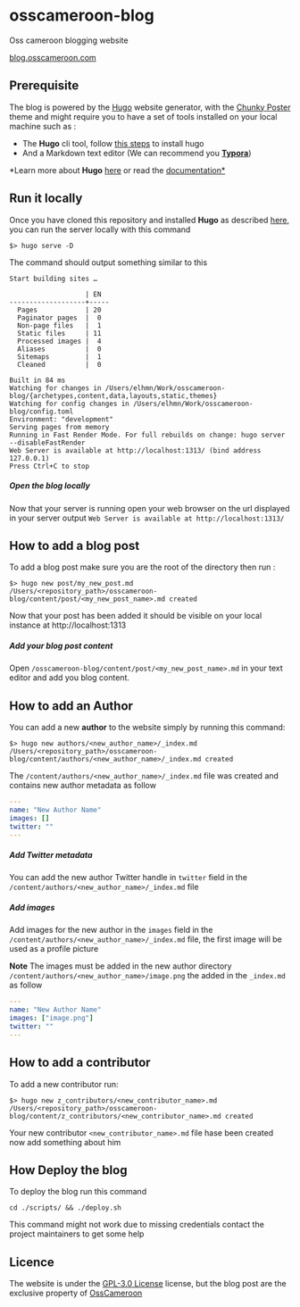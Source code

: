 # osscameroon-blog

Oss cameroon blogging website

[blog.osscameroon.com](https://blog.osscameroon.com)



## Prerequisite

The blog is powered by the [Hugo](https://gohugo.io/) website generator, with the [Chunky Poster](https://github.com/puresyntax71/hugo-theme-chunky-poster) theme and might require you to have a set of tools installed on your local machine such as :

* The **Hugo** cli tool, follow [this steps](https://gohugo.io/getting-started/installing) to install hugo
* And a Markdown text editor (We can recommend you [**Typora**](https://typora.io/))

*Learn more about **Hugo** [here](https://www.youtube.com/watch?v=qtIqKaDlqXo&list=PLLAZ4kZ9dFpOnyRlyS-liKL5ReHDcj4G3&ab_channel=MikeDane) or read the [documentation*](https://gohugo.io/getting-started/quick-start/)




## Run it locally

Once you have cloned this repository and installed **Hugo** as described [here](https://gohugo.io/getting-started/installing/), you can run the server locally with this command

```shell
$> hugo serve -D
```

The command should output something similar to this

```
Start building sites …

                   | EN
-------------------+-----
  Pages            | 20
  Paginator pages  |  0
  Non-page files   |  1
  Static files     | 11
  Processed images |  4
  Aliases          |  0
  Sitemaps         |  1
  Cleaned          |  0

Built in 84 ms
Watching for changes in /Users/elhmn/Work/osscameroon-blog/{archetypes,content,data,layouts,static,themes}
Watching for config changes in /Users/elhmn/Work/osscameroon-blog/config.toml
Environment: "development"
Serving pages from memory
Running in Fast Render Mode. For full rebuilds on change: hugo server --disableFastRender
Web Server is available at http://localhost:1313/ (bind address 127.0.0.1)
Press Ctrl+C to stop
```



##### Open the blog locally

Now that your server is running open your web browser on the url displayed in your server output `Web Server is available at http://localhost:1313/ `



## How to add a blog post

To add a blog post make sure you are the root of the directory then run :

```shell
$> hugo new post/my_new_post.md
/Users/<repository_path>/osscameroon-blog/content/post/<my_new_post_name>.md created		
```

Now that your post has been added it should be visible on your local instance at http://localhost:1313



##### Add your blog post content

 Open `/osscameroon-blog/content/post/<my_new_post_name>.md` in your text editor and add you blog content.



## How to add an Author

You can add a new **author** to the website simply by running this command:

```shell
$> hugo new authors/<new_author_name>/_index.md
/Users/<repository_path>/osscameroon-blog/content/authors/<new_author_name>/_index.md created
```



The `/content/authors/<new_author_name>/_index.md` file was created and contains new author metadata as follow

```yaml
---
name: "New Author Name"
images: []
twitter: ""
---
```



##### Add Twitter metadata

You can add the new author Twitter handle in `twitter` field in the `/content/authors/<new_author_name>/_index.md` file 



##### Add images

Add images for the new author in the `images` field in the `/content/authors/<new_author_name>/_index.md` file, the first image will be used as a profile picture

**Note** The images must be added in the new author directory `/content/authors/<new_author_name>/image.png` the added in the `_index.md` as follow

```yaml
---
name: "New Author Name"
images: ["image.png"]
twitter: ""
---
```



## How to add a contributor

To add a new contributor run:

```shell
$> hugo new z_contributors/<new_contributor_name>.md
/Users/<repository_path>/osscameroon-blog/content/z_contributors/<new_contributor_name>.md created
```



Your new contributor `<new_contributor_name>.md` file hase been created now add something about him



## How Deploy the blog

To deploy the blog run this command

```shell
cd ./scripts/ && ./deploy.sh
```



This command might not work due to missing credentials contact the project maintainers to get some help



## Licence

The website is under the  [GPL-3.0 License](https://github.com/osscameroon/osscameroon-blog/blob/main/LICENSE) license, but the blog post are the exclusive property of [OssCameroon](https://osscameroon.com)